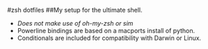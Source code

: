 #zsh dotfiles
##My setup for the ultimate shell.
- *Does not make use of oh-my-zsh or sim*
- Powerline bindings are based on a macports install of python.
- Conditionals are included for compatibility with Darwin or Linux.
